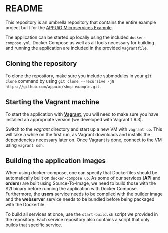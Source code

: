 README
======

This repository is an umbrella repository that contains the entire example project built for the [APPUiO Microservices Example](http://docs.appuio.ch/en/latest/#microservices-example).

The application can be started up locally using the included `docker-compose.yml`. Docker Compose as well as all tools necessary for building and running the application are included in the provided `Vagrantfile`.


Cloning the repository
---------------------

To clone the repository, make sure you include submodules in your `git clone` command by using `git clone --recursive -j8 https://github.com/appuio/shop-example.git`.


Starting the Vagrant machine
---------------------------

To start the application with [**Vagrant**](https://www.vagrantup.com/downloads.html), you will need to make sure you have installed an appropriate version (we developed with Vagrant 1.9.3).

Switch to the *vagrant* directory and start up a new VM with `vagrant up`. This will take a while on the first run, as Vagrant downloads and installs the dependencies necessary later on. Once Vagrant is done, connect to the VM using `vagrant ssh`.


Building the application images
------------------------------

When using docker-compose, one can specify that Dockerfiles should be automatically built on `docker-compose up`. As some of our services (**API** and **orders**) are built using Source-To-Image, we need to build those with the S2I binary before running the application with Docker Compose. Furthermore, the **users** service needs to be compiled with the builder image and the **webserver** service needs to be bundled before being packaged with the Dockerfile.

To build all services at once, use the `start-build.sh` script we provided in the repository. Each service repository also contains a script that only builds that specific service.

